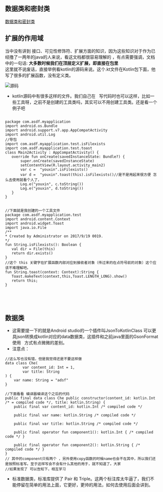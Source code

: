 ## 数据类和密封类
[数据类和密封类](https://www.kotlincn.net/docs/reference/data-classes.html)

## 扩展的作用域
 当中没有讲到 接口、可见性修饰符、扩展方面的知识，因为这些知识对于作为已经撸了一两年的java的人来说，看这文档都很容易理解的 ，有点需要强调，文档中的一句话:
 **大多数时候我们在顶层定义扩展，即直接在包里**   
 这里就不说废话，直接举例看kotlin的源码来说。这个.kt文件在Kotlin包下面，他写了很多的扩展函数，没有定义类。
 
 ![源码](https://github.com/youxin11544/Kotlin-learning/blob/master/3.png)
 
 
 - kotlin源码中有很多这样的文件。我们自己在   写代码时也可以这样，比如一些工具呀，之前不是创建的工具类吗，其实可以不用创建工具类。还是看一个例子吧
 
 ```
 
package com.asdf.myapplication
import android.os.Bundle
import android.support.v7.app.AppCompatActivity
import android.util.Log
//导包
import com.asdf.myapplication.test.isFilexists
import com.asdf.myapplication.test.toast
class Main2Activity : AppCompatActivity() {
    override fun onCreate(savedInstanceState: Bundle?) {
        super.onCreate(savedInstanceState)
        setContentView(R.layout.activity_main2)
        var c =  "youxin".isFilexists() 
        var d =  "youxin".toast(this).isFilexists()//是不是用起来很方便 怎么去使用就看个人了，
        Log.e("youxin", c.toString())
        Log.e("youxin", d.toString())
    }
}


//下面就是我创建的一个工具文件
package com.asdf.myapplication.test
import android.content.Context
import android.widget.Toast
import java.io.File
/**
 * Created by Administrator on 2017/9/19 0019.
 */
fun String.isFilexists(): Boolean {
    val dir = File(this)
    return dir.exists()
}
//这个 this 关键字在扩展函数内部对应到接收者对象（传过来的在点符号前的对象）这个应该不难理解吧。
fun String.toast(context: Context):String {
    Toast.makeText(context,this,Toast.LENGTH_LONG).show()
    return this;
}




 
 ```
 


## 数据类
- 这需要提一下的就是Android studio的一个插件叫JsonToKotlinClass 可以更具json转换成kotlin对应的data数据类，这插件和之前java里面的GsonFormat使用   方式有点微微的差别。
- 注意点：

```
//这么写也没有错，但是我觉得还是不要这样做
data class Che(
        var content_id: Int = 1,
        var title: String
) {
    var name: String = "adsf"
}

//下面看看 编译器编译这个之后的代码
public final data class Che public constructor(content_id: kotlin.Int /* = compiled code */, title: kotlin.String) {
    public final var content_id: kotlin.Int /* compiled code */

    public final var name: kotlin.String /* compiled code */

    public final var title: kotlin.String /* compiled code */

    public final operator fun component1(): kotlin.Int { /* compiled code */ }

    public final operator fun component2(): kotlin.String { /* compiled code */ }
}
// 其中的component只有两个 ，另外使用copy函数的时候name也会不在其中，所以我们还是按照标准写。至于这样写会不会有什么其他的用于，就不知道了。大家
//如果发现了 可以告知下，相互学习

```


- 标准数据类，标准库提供了 Pair 和 Triple。这两个标注库太牛逼了，我们不能停留在简单的用法上面，它更好，更帅的用法，如何去使用后面会讲到。
